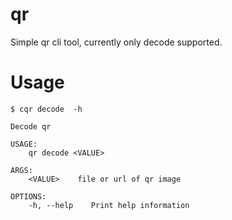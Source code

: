 # qr

Simple qr cli tool, currently only decode supported.

# Usage

```
$ cqr decode  -h

Decode qr

USAGE:
    qr decode <VALUE>

ARGS:
    <VALUE>    file or url of qr image

OPTIONS:
    -h, --help    Print help information
```
